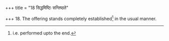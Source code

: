 +++
title = "18 सिद्धमिष्टिः सन्तिष्ठते"

+++
18. The offering stands completely established[^1] in the usual manner.  

[^1]: i.e. performed upto the end.
